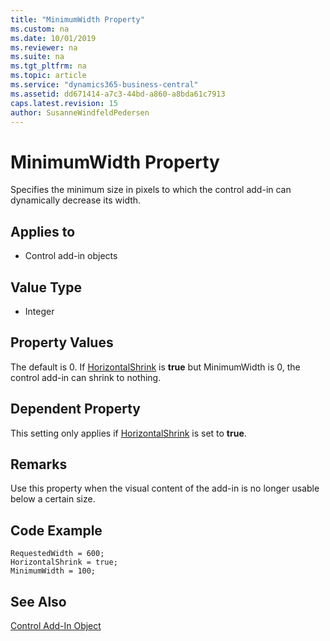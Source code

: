 ```yaml
---
title: "MinimumWidth Property"
ms.custom: na
ms.date: 10/01/2019
ms.reviewer: na
ms.suite: na
ms.tgt_pltfrm: na
ms.topic: article
ms.service: "dynamics365-business-central"
ms.assetid: dd671414-a7c3-44bd-a860-a8bda61c7913
caps.latest.revision: 15
author: SusanneWindfeldPedersen
---
```


 

# MinimumWidth Property

Specifies the minimum size in pixels to which the control add-in can dynamically decrease its width.

## Applies to
- Control add-in objects
  
## Value Type 
  
-   Integer 

## Property Values
The default is 0. If [HorizontalShrink](devenv-horizontalshrink-property.md) is **true** but MinimumWidth is 0, the control add-in can shrink to nothing.

## Dependent Property
This setting only applies if [HorizontalShrink](devenv-horizontalshrink-property.md) is set to **true**.

## Remarks 
Use this property when the visual content of the add-in is no longer usable below a certain size.

## Code Example 
```
RequestedWidth = 600;
HorizontalShrink = true;
MinimumWidth = 100;
```

## See Also  
[Control Add-In Object](../devenv-control-addin-object.md)   
 
